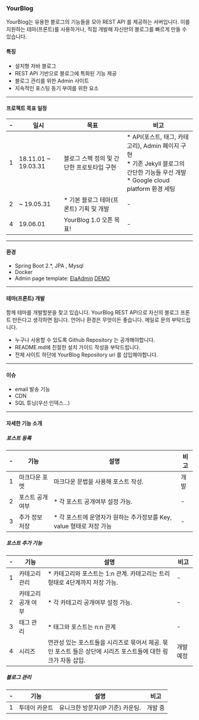 ### YourBlog
YourBlog는 유용한 블로그의 기능들을 모아 REST API 를 제공하는 서버입니다. 이를 지원하는 테마(프론트)를 사용하거나, 직접 개발해 자신만의 블로그를 빠르게 만들 수 있습니다.

#### 특징
* 설치형 자바 블로그
* REST API 기반으로 블로그에 특화된 기능 제공
* 블로그 관리를 위한 Admin 사이트
* 지속적인 포스팅 동기 부여를 위한 요소
-  - - 
#### 프로젝트 목표 일정

| - | 일시 | 목표 | 비고 | 
| --- | --- | --- | --- |
| 1 | 18.11.01 ~ 19.03.31 | 블로그 스펙 정의 및 간단한 프로토타입 구현 |* API(포스트, 태그, 카테고리), Admin 페이지 구현 </br> * 기존 Jekyll 블로그의 간단한 기능들 우선 개발</br>* Google cloud platform 환경 세팅 |
| 2 | ~ 19.05.31 | *  기본 블로그 테마(프론트) 기획 및 개발  | - |
| 4 | 19.06.01 | YourBlog 1.0 오픈 목표! | - |
- - - 
#### 환경
* Spring Boot 2.*, JPA , Mysql
* Docker 
* Admin page template: [ElaAdmin](https://github.com/puikinsh/ElaAdmin) [DEMO](https://colorlib.com/polygon/elaadmin/index.html)
- - -
#### 테마(프론트) 개발
함께 테마를 개발할분을 찾고 있습니다.  YourBlog REST API으로 자신의 블로그 프론트 만든다고 생각하면 됩니다. 언어나 환경은 무엇이든 좋습니다. 메일로 문의 부탁드립니다.

* 누구나 사용할 수 있도록 Github Repository 는 공개해야합니다.
* README.md에 친절한 설치 가이드 작성을 부탁드립니다.
* 전체 사이트 하단에 YourBlog Repository uri 를 삽입해야합니다.
- - -
#### 이슈
* email 발송 기능
* CDN
* SQL 튜닝(우선 인덱스...)
- - -

#### 자세한 기능 소개

##### 포스트 등록

| - | 기능 | 설명 | 비고 | 
| --- | --- | --- | --- |
| 1 | 마크다운 포맷 | 마크다운 문법을 사용해 포스트 작성. | 개발  |
| 2 | 포스트 공개 여부 | * 각 포스트 공개여부 설정 가능. | - |
| 3 | 추가 정보 저장 | * 각 포스트에 운영자가 원하는 추가정보를 Key, value 형태로 저장 가능 | - |

##### 포스트 추가 기능

| - | 기능 | 설명 | 비고 | 
| --- | --- | --- | --- |
| 1 | 카테고리 관리 | * 카테고리와 포스트는 1:n 관계. 카테고리는 트리 형태로 4단계까지 저장 가능. | - |
| 2 | 카테고리 공개 여부 | * 각 카테고리 공개여부 설정 가능. | - |
| 3 | 태그 관리 | * 태그와 포스트는 n:n 관계 | - |
| 4 | 시리즈 | 연관성 있는 포스트들을 시리즈로 묶어서 제공. 묶인 포스트 들은 상단에 시리즈 포스트들에 대한 링크가 자동 삽입. | 개발 예정 |

##### 블로그 관리

| - | 기능 | 설명 | 비고 | 
| --- | --- | --- | --- |
| 1 | 투데이 카운트 | 유니크한 방문자(IP 기준) 카운팅. | 개발 중 |
